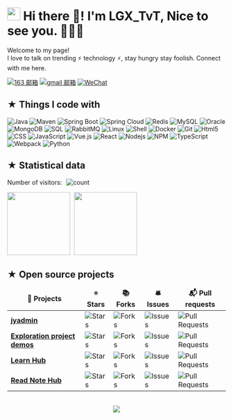 <h1><img src="https://emojis.slackmojis.com/emojis/images/1531849430/4246/blob-sunglasses.gif?1531849430" width="30"/> Hi there 👋! I'm LGX_TvT, Nice to see you. 🍉🍉🍉 </h1>

<p>
Welcome to my page! </br>
I love to talk on trending ⚡ technology ⚡, stay hungry stay foolish. Connect with me here. 

[![163 邮箱](https://img.shields.io/badge/-163%20Mail-FC1F1F?style=plastic&link=mailto:find_onepiece@163.com)](mailto:linguoxiang1997@163.com)
[![gmail 邮箱](https://img.shields.io/badge/Gmail-D14836?logo=gmail&logoColor=white)](mailto:l1336037686@gmail.com)
[![WeChat](https://img.shields.io/badge/WeChat-07C160?logo=wechat&logoColor=white)]()
</p>

<h2>★ Things I code with</h2>
<p>
  <img alt="Java" src="https://img.shields.io/badge/-Java-45b8d8?style=flat-square&logo=openjdk&logoColor=white" />
  <img alt="Maven" src="https://img.shields.io/badge/-Maven-FB542B?style=flat-square&logo=apache&logoColor=white" />  
  <img alt="Spring Boot" src="https://img.shields.io/badge/-Spring_Boot-5849BE?style=flat-square&logo=spring&logoColor=white" />  
  <img alt="Spring Cloud" src="https://img.shields.io/badge/-Spring_Cloud-2088FF?style=flat-square&logo=spring&logoColor=white" />
  <img alt="Redis" src="https://img.shields.io/badge/-Redis-1a73e8?style=flat-square&logo=redis&logoColor=white" />
  <img alt="MySQL" src="https://img.shields.io/badge/-MySQL-311C87?style=flat-square&logo=mysql&logoColor=white" />
  <img alt="Oracle" src="https://img.shields.io/badge/-Oracle-764ABC?style=flat-square&logo=Oracle&logoColor=white" />
  <img alt="MongoDB" src="https://img.shields.io/badge/-MongoDB-13aa52?style=flat-square&logo=mongodb&logoColor=white" />
  <img alt="SQL" src="https://img.shields.io/badge/-SQL-ea2845?style=flat-square&logo=mysql&logoColor=white" />  
  <img alt="RabbitMQ" src="https://img.shields.io/badge/-RabbitMQ-EC4A3F?style=flat-square&logo=rabbitMQ&logoColor=white" />  
  <img alt="Linux" src="https://img.shields.io/badge/-Linux-CC6699?style=flat-square&logo=linux&logoColor=white" />
  <img alt="Shell" src="https://img.shields.io/badge/-Shell-db7092?style=flat-square&logo=shell&logoColor=white" />  
  <img alt="Docker" src="https://img.shields.io/badge/-Docker-46a2f1?style=flat-square&logo=docker&logoColor=white" />
  <img alt="Git" src="https://img.shields.io/badge/-Git-F05032?style=flat-square&logo=git&logoColor=white" />
  <img alt="Html5" src="https://img.shields.io/badge/-HTML5-E34F26?style=flat-square&logo=html5&logoColor=white" />
  <img alt="CSS" src="https://img.shields.io/badge/-Sass-E10098?style=flat-square&logo=sass&logoColor=white" />
  <img alt="JavaScript" src="https://img.shields.io/badge/-JavaScript-F9A03C?style=flat-square&logo=JavaScript&logoColor=white" />  
  <img alt="Vue.js" src="https://img.shields.io/badge/-Vue.js-B7178C?style=flat-square&logo=vue.js&logoColor=white" />
  <img alt="React" src="https://img.shields.io/badge/-React-45b8d8?style=flat-square&logo=react&logoColor=white" />
  <img alt="Nodejs" src="https://img.shields.io/badge/-Nodejs-43853d?style=flat-square&logo=Node.js&logoColor=white" />
  <img alt="NPM" src="https://img.shields.io/badge/-NPM-CB3837?style=flat-square&logo=npm&logoColor=white" />
  <img alt="TypeScript" src="https://img.shields.io/badge/-TypeScript-007ACC?style=flat-square&logo=typescript&logoColor=white" />
  <img alt="Webpack" src="https://img.shields.io/badge/-Webpack-8DD6F9?style=flat-square&logo=webpack&logoColor=white" /> 
  <img alt="Python" src="https://img.shields.io/badge/-Python-DD0031?style=flat-square&logo=python&logoColor=white" />
</p>


<!-- - 🚀 I use daily:
  [![JavaScript](https://img.shields.io/badge/JavaScript-000000?logo=JavaScript&logoColor=FFCA28)](http://www.lgxcode.top/)
  [![Vue](https://img.shields.io/badge/Vue.js-35495E?logo=vue.js&logoColor=4FC08D)](http://www.lgxcode.top/)
  [![Git](https://img.shields.io/badge/-Git-000000?logo=git&logoColor=FF7043)](http://www.lgxcode.top/)
  [![Shell](https://img.shields.io/badge/-Shell-4EC422?logo=Shell&logoColor=FF7043)](http://www.lgxcode.top/)
  [![Nginx](https://img.shields.io/badge/-Nginx-F6C915?logo=nginx&logoColor=029137)](http://www.lgxcode.top/)
  [![Webpack](https://img.shields.io/badge/-webpack-2B3A42?logo=webpack&logoColor=75AFCC)](http://www.lgxcode.top/)
  [![NPM](https://img.shields.io/badge/-NPM-2875E3?logo=npm&logoColor=029137)](http://www.lgxcode.top/)
  [![Postman](https://img.shields.io/badge/-Postman-7A1FA2?logo=postman&logoColor=FC8019)](http://www.lgxcode.top/)
  [![Docker](https://img.shields.io/badge/docker-20232A?logo=docker&logoColor=61DAFB)](http://www.lgxcode.top/)
  [![Jenkins](https://img.shields.io/badge/-Jenkins-F6C915?logo=jenkins&logoColor=F16061)](http://www.lgxcode.top/)

- 💻 I work using:
  [![Java](https://img.shields.io/badge/-Java-A80025?logo=openjdk)](http://www.lgxcode.top/)
  [![IDEA](https://img.shields.io/badge/-IDEA-007ACC?style=plastic&logo=intellijidea)](http://www.lgxcode.top/)
  [![GoLand](https://img.shields.io/badge/-GoLand-000?logo=goland&logoColor=00ACC1)](http://www.lgxcode.top/)
  [![Gitee](https://img.shields.io/badge/-Gitee-A80025?logo=gitee&logoColor=F16061)](http://www.lgxcode.top/)
  [![GitHub](https://img.shields.io/badge/-GitHub-181717?style=plastic&logo=github)](http://www.lgxcode.top/)
  [![GitLab](https://img.shields.io/badge/-GitLab-FCA121?style=plastic&logo=gitlab)](http://www.lgxcode.top/)
  [![Linux](https://img.shields.io/badge/-Linux-F16061?logo=linux&logoColor=000)](http://www.lgxcode.top/)
  [![Git Extensions](https://img.shields.io/badge/-Git%20Extensions-green?logo=git%20extensions&logoColor=DE3929)](http://www.lgxcode.top/)

- ⚙️ I also use and work:
  [![Golang](https://img.shields.io/badge/-Golang-02569B?logo=go&logoColor=00ACC1)](http://www.lgxcode.top/)
  [![React Native](https://img.shields.io/badge/React_Native-20232A?logo=react&logoColor=61DAFB)](http://www.lgxcode.top/)
  [![PostgreSQL](https://img.shields.io/badge/-PostgreSQL-336791?style=plastic&logo=postgresql)](http://www.lgxcode.top/)
  [![HTML5](https://img.shields.io/badge/-HTML5-E34F26?style=plastic&logo=html5&logoColor=white)](http://www.lgxcode.top/)
  [![CSS3](https://img.shields.io/badge/-CSS3-1572B6?style=plastic&logo=css3)](http://www.lgxcode.top/)

- 🌱 I’m currently learning:
  [![V8](https://img.shields.io/badge/-V8-3DDC84?logo=v8&logoColor=4788F4)](http://www.lgxcode.top/)
  [![Golang](https://img.shields.io/badge/-Golang-02569B?logo=go&logoColor=00ACC1)](http://www.lgxcode.top/)
  [![React Native](https://img.shields.io/badge/React_Native-20232A?logo=react&logoColor=61DAFB)](http://www.lgxcode.top/)
  [![Kubernetes](https://img.shields.io/badge/-Kubernetes-F5F5F5?logo=Kubernetes&logoColor=316CE6)](http://www.lgxcode.top/) -->



<h2>★ Statistical data</h2>
<p style="display: flex; align-items: center;">
    <span style="margin-right: 10px;">Number of visitors:</span>
    <img alt="count" src="https://profile-counter.glitch.me/1336037686/count.svg" />
</p>

<!-- [![Top Langs](https://github-readme-stats.vercel.app/api/top-langs/?username=all-smile&theme=flag-india)](https://github.com/all-smile/github-readme-stats) -->
<p>
  <span><img src="https://github-readme-stats.vercel.app/api/top-langs/?username=1336037686&layout=compact" height=145 /></span>
  <span><img src="https://github-readme-stats.vercel.app/api?username=1336037686&count_private=true&show_icons=true" height=145 style="margin-left: 5px" /></span>
</p>


<h2>★ Open source projects</h2>
<table>
  <thead align="center">
    <tr border: none;>
      <td><b>🎁 Projects</b></td>
      <td><b>⭐ Stars</b></td>
      <td><b>📚 Forks</b></td>
      <td><b>🛎 Issues</b></td>
      <td><b>📬 Pull requests</b></td>
    </tr>
  </thead>
  <tbody>
    <tr>
      <td><a href="https://github.com/1336037686/jyadmin"><b>jyadmin</b></a></td>
      <td><img alt="Stars" src="https://img.shields.io/github/stars/1336037686/jyadmin?style=flat-square&labelColor=343b41"/></td>
      <td><img alt="Forks" src="https://img.shields.io/github/forks/1336037686/jyadmin?style=flat-square&labelColor=343b41"/></td>
      <td><img alt="Issues" src="https://img.shields.io/github/issues/1336037686/jyadmin?style=flat-square&labelColor=343b41"/></td>
      <td><img alt="Pull Requests" src="https://img.shields.io/github/issues-pr/1336037686/jyadmin?style=flat-square&labelColor=343b41"/></td>
    </tr>
	  <tr>
      <td><a href="https://github.com/1336037686/exploration-project-demos"><b>Exploration project demos</b></a></td>
      <td><img alt="Stars" src="https://img.shields.io/github/stars/1336037686/exploration-project-demos?style=flat-square&labelColor=343b41"/></td>
      <td><img alt="Forks" src="https://img.shields.io/github/forks/1336037686/exploration-project-demos?style=flat-square&labelColor=343b41"/></td>
      <td><img alt="Issues" src="https://img.shields.io/github/issues/1336037686/exploration-project-demos?style=flat-square&labelColor=343b41"/></td>
      <td><img alt="Pull Requests" src="https://img.shields.io/github/issues-pr/1336037686/exploration-project-demos?style=flat-square&labelColor=343b41"/></td>
    </tr>
    <tr>
      <td><a href="https://github.com/1336037686/learn-hub"><b>Learn Hub</b></a></td>
      <td><img alt="Stars" src="https://img.shields.io/github/stars/1336037686/learn-hub?style=flat-square&labelColor=343b41"/></td>
      <td><img alt="Forks" src="https://img.shields.io/github/forks/1336037686/learn-hub?style=flat-square&labelColor=343b41"/></td>
      <td><img alt="Issues" src="https://img.shields.io/github/issues/1336037686/learn-hub?style=flat-square&labelColor=343b41"/></td>
      <td><img alt="Pull Requests" src="https://img.shields.io/github/issues-pr/1336037686/learn-hub?style=flat-square&labelColor=343b41"/></td>
    </tr>
    <tr>
      <td><a href="https://github.com/1336037686/read-note-hub"><b>Read Note Hub</b></a></td>
      <td><img alt="Stars" src="https://img.shields.io/github/stars/1336037686/read-note-hub?style=flat-square&labelColor=343b41"/></td>
      <td><img alt="Forks" src="https://img.shields.io/github/forks/1336037686/read-note-hub?style=flat-square&labelColor=343b41"/></td>
      <td><img alt="Issues" src="https://img.shields.io/github/issues/1336037686/read-note-hub?style=flat-square&labelColor=343b41"/></td>
      <td><img alt="Pull Requests" src="https://img.shields.io/github/issues-pr/1336037686/read-note-hub?style=flat-square&labelColor=343b41"/></td>
    </tr>
   
  </tbody>
</table>



<!-- ### My Skill Set
<table><tr><td valign="top" width="33%">


#### Frontend
<div align="center">
<img style="margin: 10px" src="https://profilinator.rishav.dev/skills-assets/javascript-original.svg" alt="JavaScript" height="50" />
<img style="margin: 10px" src="https://profilinator.rishav.dev/skills-assets/vuejs-original-wordmark.svg" alt="Vue.js" height="50" />
<img style="margin: 10px" src="https://profilinator.rishav.dev/skills-assets/react-original-wordmark.svg" alt="React" height="50" />
<img style="margin: 10px" src="https://profilinator.rishav.dev/skills-assets/webpack-original.svg" alt="Webpack" height="50" />
<img style="margin: 10px" src="https://profilinator.rishav.dev/skills-assets/jquery.png" alt="jQuery" height="50" />
<img style="margin: 10px" src="https://profilinator.rishav.dev/skills-assets/android-original-wordmark.svg" alt="Android" height="50" />
<img style="margin: 10px" src="https://profilinator.rishav.dev/skills-assets/sass-original.svg" alt="Sass" height="50" />
<img style="margin: 10px" src="https://profilinator.rishav.dev/skills-assets/powershell.png" alt="PowerShell" height="50" />
<img style="margin: 10px" src="https://profilinator.rishav.dev/skills-assets/redux-original.svg" alt="Redux" height="50" />
<img style="margin: 10px" src="https://profilinator.rishav.dev/skills-assets/bootstrap-plain.svg" alt="Bootstrap" height="50" />
<img style="margin: 10px" src="https://profilinator.rishav.dev/skills-assets/css3-original-wordmark.svg" alt="CSS3" height="50" />
<img style="margin: 10px" src="https://profilinator.rishav.dev/skills-assets/html5-original-wordmark.svg" alt="HTML5" height="50" />
</div>

</td>
<td valign="top" width="33%">

#### Backend
<div align="center">
<img style="margin: 10px" src="https://profilinator.rishav.dev/skills-assets/go-original.svg" alt="Go" height="50" />
<img style="margin: 10px" src="https://profilinator.rishav.dev/skills-assets/linux-original.svg" alt="Linux" height="50" />
<img style="margin: 10px" src="https://profilinator.rishav.dev/skills-assets/nginx-original.svg" alt="Nginx" height="50" />
<img style="margin: 10px" src="https://profilinator.rishav.dev/skills-assets/mongodb-original-wordmark.svg" alt="MongoDB" height="50" />
<img style="margin: 10px" src="https://profilinator.rishav.dev/skills-assets/nodejs-original-wordmark.svg" alt="Node.js" height="50" />
<img style="margin: 10px" src="https://profilinator.rishav.dev/skills-assets/postgresql-original-wordmark.svg" alt="PostgreSQL" height="50" />
<img style="margin: 10px" src="https://profilinator.rishav.dev/skills-assets/mysql-original-wordmark.svg" alt="MySQL" height="50" />
<img style="margin: 10px" src="https://profilinator.rishav.dev/skills-assets/redis-original-wordmark.svg" alt="Redis" height="50" />
</div>

</td>
<td valign="top" width="33%">

#### DevOps
<div align="center">
<img style="margin: 10px" src="https://profilinator.rishav.dev/skills-assets/kubernetes-icon.svg" alt="Kubernetes" height="50" />
<img style="margin: 10px" src="https://profilinator.rishav.dev/skills-assets/git-scm-icon.svg" alt="Git" height="50" />
<img style="margin: 10px" src="https://profilinator.rishav.dev/skills-assets/jenkins-icon.svg" alt="Jenkins" height="50" />
<img style="margin: 10px" src="https://profilinator.rishav.dev/skills-assets/docker-original-wordmark.svg" alt="Docker" height="50" />
<img style="margin: 10px" src="https://profilinator.rishav.dev/skills-assets/gitlab.svg" alt="GitLab" height="50" />
</div>
</td>
</tr>
</table> -->

<br/>
<div align="center">
  <a href="https://raw.githubusercontent.com/1336037686/nav/master/static/images/buymeacoffee.jpg" target="_blank" style="display: inline-block;">
    <img
        src="https://img.shields.io/badge/Donate-Buy%20Me%20A%20Coffee-orange.svg?style=flat-square"
        align="center"
    />
  </a>
</div>
